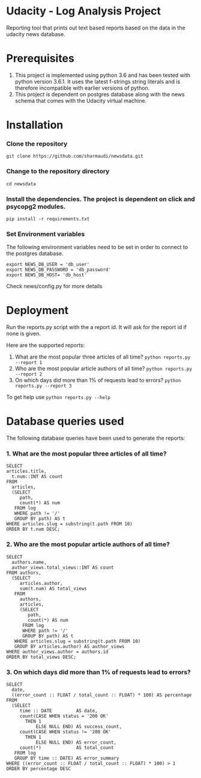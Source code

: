 # Udacity - Log Analysis Project
Reporting tool that prints out text based reports based on the data in the udacity news database.

# Prerequisites
1. This project is implemented using python 3.6 and has been tested with python version 3.6.1. It uses the latest f-strings string literals and is therefore incompatible with earlier versions of python.
2. This project is dependent on postgres database along with the news schema that comes with the Udacity virtual machine.

# Installation

### Clone the repository
```
git clone https://github.com/sharmaudi/newsdata.git
```
### Change to the repository directory
```
cd newsdata
```
### Install the dependencies. The project is dependent on click and psycopg2 modules.
```
pip install -r requirements.txt
```
### Set Environment variables
The following environment variables need to be set in order to connect to the postgres database.
```
export NEWS_DB_USER = 'db_user'
export NEWS_DB_PASSWORD = 'db_password'
export NEWS_DB_HOST= 'db_host'
```
Check news/config.py for more details

# Deployment
Run the reports.py script with the a report id. It will ask for the report id if none is given.

Here are the supported reports:

1. What are the most popular three articles of all time?
   `python reports.py --report 1`
2. Who are the most popular article authors of all time?
   `python reports.py --report 2`
3. On which days did more than 1% of requests lead to errors?
   `python reports.py --report 3`

To get help use `python reports.py --help`

# Database queries used
The following database queries have been used to generate the reports:
### 1. What are the most popular three articles of all time?

```
SELECT
articles.title,
  t.num::INT AS count
FROM
  articles,
  (SELECT
     path,
     count(*) AS num
   FROM log
   WHERE path != '/'
   GROUP BY path) AS t
WHERE articles.slug = substring(t.path FROM 10)
ORDER BY t.num DESC;
```

### 2. Who are the most popular article authors of all time?
```
SELECT
  authors.name,
  author_views.total_views::INT AS count
FROM authors,
  (SELECT
     articles.author,
     sum(t.num) AS total_views
   FROM
     authors,
     articles,
     (SELECT
        path,
        count(*) AS num
      FROM log
      WHERE path != '/'
      GROUP BY path) AS t
   WHERE articles.slug = substring(t.path FROM 10)
   GROUP BY articles.author) AS author_views
WHERE author_views.author = authors.id
ORDER BY total_views DESC;
```

### 3. On which days did more than 1% of requests lead to errors?
```
SELECT
  date,
  ((error_count :: FLOAT / total_count :: FLOAT) * 100) AS percentage
FROM
  (SELECT
     time :: DATE         AS date,
     count(CASE WHEN status = '200 OK'
       THEN 1
           ELSE NULL END) AS success_count,
     count(CASE WHEN status != '200 OK'
       THEN 1
           ELSE NULL END) AS error_count,
     count(*)             AS total_count
   FROM log
   GROUP BY time :: DATE) AS error_summary
WHERE ((error_count :: FLOAT / total_count :: FLOAT) * 100) > 1
ORDER BY percentage DESC
```